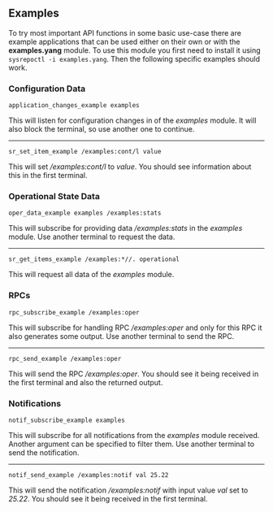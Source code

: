 
## Examples
To try most important API functions in some basic use-case there are example applications that can be used either on
their own or with the **examples.yang** module. To use this module you first need to install it using
`sysrepoctl -i examples.yang`. Then the following specific examples should work.

### Configuration Data

```
application_changes_example examples
```
This will listen for configuration changes in *<running>* of the *examples* module. It will also block the terminal,
so use another one to continue.
___

```
sr_set_item_example /examples:cont/l value
```
This will set */examples:cont/l* to *value*. You should see information about this in the first terminal.

### Operational State Data

```
oper_data_example examples /examples:stats
```
This will subscribe for providing *<operational>* data */examples:stats* in the *examples* module. Use another terminal
to request the data.
___
```
sr_get_items_example /examples:*//. operational
```
This will request all *<operational>* data of the *examples* module.

### RPCs

```
rpc_subscribe_example /examples:oper
```
This will subscribe for handling RPC */examples:oper* and only for this RPC it also generates some output. Use another
terminal to send the RPC.
___
```
rpc_send_example /examples:oper
```
This will send the RPC */examples:oper*. You should see it being received in the first terminal and also
the returned output.

### Notifications

```
notif_subscribe_example examples
```
This will subscribe for all notifications from the *examples* module received. Another argument can be specified
to filter them. Use another terminal to send the notification.
___
```
notif_send_example /examples:notif val 25.22
```
This will send the notification */examples:notif* with input value *val* set to *25.22*. You should see it being
received in the first terminal.
